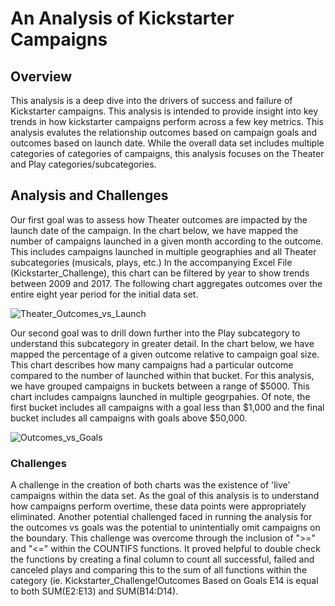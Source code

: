 # An Analysis of Kickstarter Campaigns
## Overview
This analysis is a deep dive into the drivers of success and failure of Kickstarter campaigns. This analysis is intended to provide insight into key trends in how kickstarter campaigns perform across a few key metrics. This analysis evalutes the relationship outcomes based on campaign goals and outcomes based on launch date. While the overall data set includes multiple categories of categories of campaigns, this analysis focuses on the Theater and Play categories/subcategories.

## Analysis and Challenges
Our first goal was to assess how Theater outcomes are impacted by the launch date of the campaign. In the chart below, we have mapped the number of campaigns launched in a given month according to the outcome. This includes campaigns launched in multiple geographies and all Theater subcategories (musicals, plays, etc.) In the accompanying Excel File (Kickstarter_Challenge), this chart can be filtered by year to show trends between 2009 and 2017. The following chart aggregates outcomes over the entire eight year period for the initial data set. 

![Theater_Outcomes_vs_Launch](https://user-images.githubusercontent.com/81983110/115293130-f36f8a00-a124-11eb-952d-f1be6ad10115.png)

Our second goal was to drill down further into the Play subcategory to understand this subcategory in greater detail. In the chart below, we have mapped the percentage of a given outcome relative to campaign goal size. This chart describes how many campaigns had a particular outcome compared to the number of launched within that bucket. For this analysis, we have grouped campaigns in buckets between a range of $5000. This chart includes campaigns launched in multiple geogrpahies. Of note, the first bucket includes all campaigns with a goal less than $1,000 and the final bucket includes all campaigns with goals above $50,000.

![Outcomes_vs_Goals](https://user-images.githubusercontent.com/81983110/115293052-d63abb80-a124-11eb-9688-364c3c7f9b60.png)

### Challenges
A challenge in the creation of both charts was the existence of 'live' campaigns within the data set. As the goal of this analysis is to understand how campaigns perform overtime, these data points were appropriately eliminated. Another potential challenged faced in running the analysis for the outcomes vs goals was the potential to unintentially omit campaigns on the boundary. This challenge was overcome through the inclusion of ">=" and "<=" within the COUNTIFS functions. It proved helpful to double check the functions by creating a final column to count all successful, failed and canceled plays and comparing this to the sum of all functions within the category (ie. Kickstarter_Challenge!Outcomes Based on Goals E14 is equal to both SUM(E2:E13) and SUM(B14:D14).

